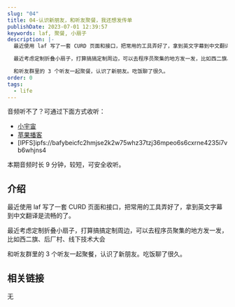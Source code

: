 ```yaml
---
slug: "04"
title: 04-认识新朋友，和听友聚餐，我还想发传单
publishDate: 2023-07-01 12:39:57
keywords: laf, 聚餐, 小扇子
description: |-
  最近使用 laf 写了一套 CURD 页面和接口，把常用的工具弄好了，拿到英文字幕到中文翻译是流畅的了。

  最近考虑定制折叠小扇子，打算搞搞定制周边，可以去程序员聚集的地方发一发，比如西二旗、后厂村、线下技术大会

  和听友群里的 3 个听友一起聚餐，认识了新朋友。吃饭聊了很久。
order: 0
tags:
  - life
---
```

音频听不了？可通过下面方式收听：
- [小宇宙](https://www.xiaoyuzhoufm.com/episode/649f09ccec448b75fd7bf782)
- [苹果播客](https://podcasts.apple.com/cn/podcast/%E5%92%BF%E5%91%80-%E8%83%BD%E8%B7%91%E5%B0%B1%E8%A1%8C/id1695704262?i=1000619244613)
- [IPFS]ipfs://bafybeicfc2hmjse2k2w75whz37tzj36mpeo6s6cxrne4235i7vb6whjns4

本期音频时长 9 分钟，较短，可安全收听。


## 介绍

最近使用 laf 写了一套 CURD 页面和接口，把常用的工具弄好了，拿到英文字幕到中文翻译是流畅的了。

最近考虑定制折叠小扇子，打算搞搞定制周边，可以去程序员聚集的地方发一发，比如西二旗、后厂村、线下技术大会

和听友群里的 3 个听友一起聚餐，认识了新朋友。吃饭聊了很久。


## 相关链接

无
